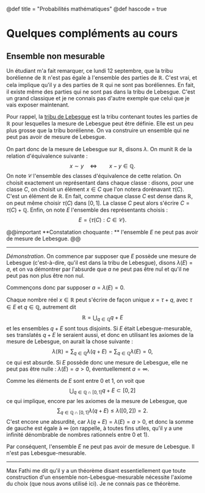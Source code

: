 @def title = "Probabilités mathématiques"
@def hascode = true

# Quelques compléments au cours

## Ensemble non mesurable

Un étudiant m'a fait remarquer, ce lundi 12 septembre, que la tribu borélienne de $\mathbb{R}$ n'est pas égale à l'ensemble des parties de $\mathbb{R}$. C'est vrai, et cela implique qu'il y a des parties de $\mathbb{R}$ qui ne sont pas boréliennes. En fait, il existe même des parties qui ne sont pas dans la tribu de Lebesgue. C'est un grand classique et je ne connais pas d'autre exemple que celui que je vais exposer maintenant. 

Pour rappel, la [tribu de Lebesgue](https://fr.wikipedia.org/wiki/Tribu_de_Lebesgue) est la tribu contenant toutes les parties de $\mathbb{R}$ pour lesquelles la mesure de Lebesgue peut être définie. Elle est un peu plus grosse que la tribu borélienne. On va construire un ensemble qui ne peut pas avoir de mesure de Lebesgue.

On part donc de la mesure de Lebesgue sur $\mathbb{R}$, disons $\lambda$. On munit $\mathbb{R}$ de la relation d'équivalence suivante : 
$$ x \sim y \quad \Leftrightarrow \qquad x - y \in \mathbb{Q}.$$
On note $\mathscr{C}$ l'ensemble des classes d'équivalence de cette relation. On choisit exactement un représentant dans chaque classe : disons, pour une classe $C$, on choisit un élément $x \in C$ que l'on notera dorénavant $\tau(C)$. C'est un élément de $\mathbb{R}$. En fait, comme chaque classe $C$ est dense dans $\mathbb{R}$, on peut même choisir $\tau(C)$ dans $[0,1]$. La classe $C$ peut alors s'écrire $C = \tau(C) + \mathbb{Q}$. Enfin, on note $E$ l'ensemble des représentants choisis : 
$$ E = \{ \tau(C) : C \in \mathscr{C}\}.$$

@@important
**Constatation choquante : ** l'ensemble $E$ ne peut pas avoir de mesure de Lebesgue. 
@@

--- 
*Démonstration*. On commence par supposer que $E$ possède une mesure de Lebesgue (c'est-à-dire, qu'il est dans la tribu de Lebesgue), disons $\lambda(E)=a$, et on va démontrer par l'absurde que $a$ ne peut pas être nul et qu'il ne peut pas non plus être non nul. 

Commençons donc par supposer $a=\lambda(E)=0$. 

Chaque nombre réel $x \in \mathbb{R}$ peut s'écrire de façon unique $x = \tau + q$, avec $\tau \in E$ et $q \in \mathbb{Q}$, autrement dit 
$$ \mathbb{R} = \bigcup_{q \in \mathbb{Q}}q + E$$
et les ensembles $q+E$ sont tous disjoints. Si $E$ était Lebesgue-mesurable, ses translatés $q+E$ le seraient aussi, et donc en utilisant les axiomes de la mesure de Lebesgue, on aurait la chose suivante : 
$$\lambda(\mathbb{R}) = \sum_{q \in \mathbb{Q}} \lambda(q+E) = \sum_{q \in \mathbb{Q}} \lambda(E) = 0, $$
ce qui est absurde. Si $E$ possède donc une mesure de Lebesgue, elle ne peut pas être nulle : $\lambda(E) = a >0$, éventuellement $a=\infty$. 

Comme les éléments de $E$ sont entre $0$ et $1$, on voit que
$$ \bigcup_{q \in \mathbb{Q}\cap [0,1]}q+E \subset [0,2]$$
ce qui implique, encore par les axiomes de la mesure de Lebesgue, que
$$\sum_{q \in \mathbb{Q}\cap [0,1]}\lambda(q+E) \leqslant \lambda([0,2]) = 2.$$
C'est encore une absurdité, car $\lambda(q+E) = \lambda(E) = a >0$, et donc la somme de gauche est égale à $\infty$ (on rappelle, à toutes fins utiles, qu'il y a une infinité dénombrable de nombres rationnels entre $0$ et $1$). 

Par conséquent, l'ensemble $E$ ne peut pas avoir de mesure de Lebesgue. Il n'est pas Lebesgue-mesurable. 

---

Max Fathi me dit qu'il y a un théorème disant essentiellement que toute construction d'un ensemble non-Lebesgue-mesurable nécessite l'axiome du choix (que nous avons utilisé ici). Je ne connais pas ce théorème. 